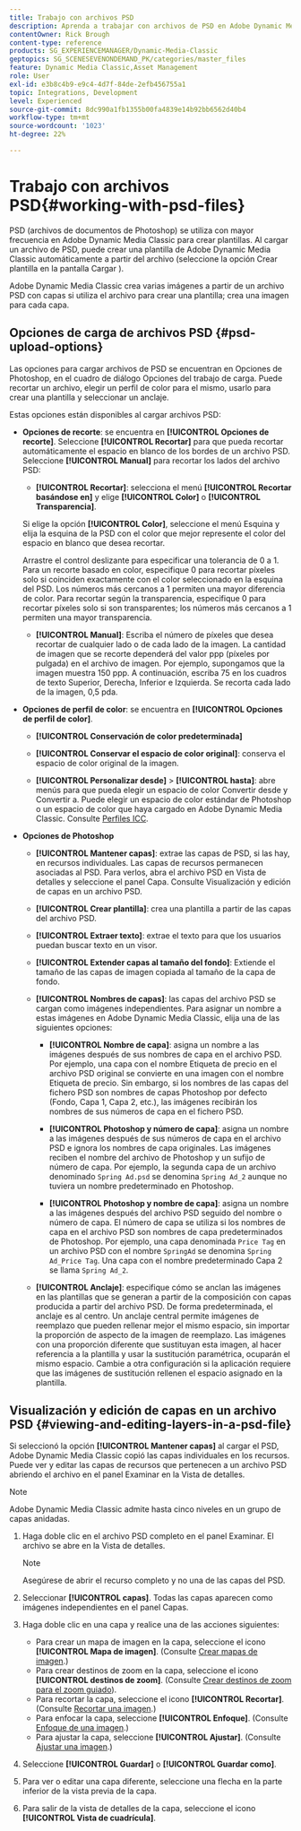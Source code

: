 ```yaml
---
title: Trabajo con archivos PSD
description: Aprenda a trabajar con archivos de PSD en Adobe Dynamic Media Classic.
contentOwner: Rick Brough
content-type: reference
products: SG_EXPERIENCEMANAGER/Dynamic-Media-Classic
geptopics: SG_SCENESEVENONDEMAND_PK/categories/master_files
feature: Dynamic Media Classic,Asset Management
role: User
exl-id: e3b8c4b9-e9c4-4d7f-84de-2efb456755a1
topic: Integrations, Development
level: Experienced
source-git-commit: 8dc990a1fb1355b00fa4839e14b92bb6562d40b4
workflow-type: tm+mt
source-wordcount: '1023'
ht-degree: 22%

---
```


# Trabajo con archivos PSD{#working-with-psd-files}

<!--   USED TO BE AN OPTION UNDER COLOR PROFILE OPTIONS * **Convert To sRGB (default)**: Converts to sRGB (Standard Red Green Blue). sRGB is the recommended color space for displaying images on Web pages. -->

PSD (archivos de documentos de Photoshop) se utiliza con mayor frecuencia en Adobe Dynamic Media Classic para crear plantillas. Al cargar un archivo de PSD, puede crear una plantilla de Adobe Dynamic Media Classic automáticamente a partir del archivo (seleccione la opción Crear plantilla en la pantalla Cargar ).

Adobe Dynamic Media Classic crea varias imágenes a partir de un archivo PSD con capas si utiliza el archivo para crear una plantilla; crea una imagen para cada capa.

## Opciones de carga de archivos PSD {#psd-upload-options}

Las opciones para cargar archivos de PSD se encuentran en Opciones de Photoshop, en el cuadro de diálogo Opciones del trabajo de carga. Puede recortar un archivo, elegir un perfil de color para el mismo, usarlo para crear una plantilla y seleccionar un anclaje.

Estas opciones están disponibles al cargar archivos PSD:

* **Opciones de recorte**: se encuentra en **[!UICONTROL Opciones de recorte]**. Seleccione **[!UICONTROL Recortar]** para que pueda recortar automáticamente el espacio en blanco de los bordes de un archivo PSD. Seleccione **[!UICONTROL Manual]** para recortar los lados del archivo PSD:

   * **[!UICONTROL Recortar]**: selecciona el menú **[!UICONTROL Recortar basándose en]** y elige **[!UICONTROL Color]** o **[!UICONTROL Transparencia]**.

  Si elige la opción **[!UICONTROL Color]**, seleccione el menú Esquina y elija la esquina de la PSD con el color que mejor represente el color del espacio en blanco que desea recortar.

  Arrastre el control deslizante para especificar una tolerancia de 0 a 1. Para un recorte basado en color, especifique 0 para recortar píxeles solo si coinciden exactamente con el color seleccionado en la esquina del PSD. Los números más cercanos a 1 permiten una mayor diferencia de color. Para recortar según la transparencia, especifique 0 para recortar píxeles solo si son transparentes; los números más cercanos a 1 permiten una mayor transparencia.

   * **[!UICONTROL Manual]**: Escriba el número de píxeles que desea recortar de cualquier lado o de cada lado de la imagen. La cantidad de imagen que se recorte dependerá del valor ppp (píxeles por pulgada) en el archivo de imagen. Por ejemplo, supongamos que la imagen muestra 150 ppp. A continuación, escriba 75 en los cuadros de texto Superior, Derecha, Inferior e Izquierda. Se recorta cada lado de la imagen, 0,5 pda.

* **Opciones de perfil de color**: se encuentra en **[!UICONTROL Opciones de perfil de color]**.

   * **[!UICONTROL Conservación de color predeterminada]**

   * **[!UICONTROL Conservar el espacio de color original]**: conserva el espacio de color original de la imagen.

   * **[!UICONTROL Personalizar desde]** > **[!UICONTROL hasta]**: abre menús para que pueda elegir un espacio de color Convertir desde y Convertir a. Puede elegir un espacio de color estándar de Photoshop o un espacio de color que haya cargado en Adobe Dynamic Media Classic. Consulte [Perfiles ICC](/help/using/icc-profiles.md).

* **Opciones de Photoshop**

   * **[!UICONTROL Mantener capas]**: extrae las capas de PSD, si las hay, en recursos individuales. Las capas de recursos permanecen asociadas al PSD. Para verlos, abra el archivo PSD en Vista de detalles y seleccione el panel Capa. Consulte Visualización y edición de capas en un archivo PSD.

   * **[!UICONTROL Crear plantilla]**: crea una plantilla a partir de las capas del archivo PSD.

   * **[!UICONTROL Extraer texto]**: extrae el texto para que los usuarios puedan buscar texto en un visor.

   * **[!UICONTROL Extender capas al tamaño del fondo]**: Extiende el tamaño de las capas de imagen copiada al tamaño de la capa de fondo.

   * **[!UICONTROL Nombres de capas]**: las capas del archivo PSD se cargan como imágenes independientes. Para asignar un nombre a estas imágenes en Adobe Dynamic Media Classic, elija una de las siguientes opciones:

      * **[!UICONTROL Nombre de capa]**: asigna un nombre a las imágenes después de sus nombres de capa en el archivo PSD. Por ejemplo, una capa con el nombre Etiqueta de precio en el archivo PSD original se convierte en una imagen con el nombre Etiqueta de precio. Sin embargo, si los nombres de las capas del fichero PSD son nombres de capas Photoshop por defecto (Fondo, Capa 1, Capa 2, etc.), las imágenes recibirán los nombres de sus números de capa en el fichero PSD. <!-- not their default layer names -->

      * **[!UICONTROL Photoshop y número de capa]**: asigna un nombre a las imágenes después de sus números de capa en el archivo PSD e ignora los nombres de capa originales. Las imágenes reciben el nombre del archivo de Photoshop y un sufijo de número de capa. Por ejemplo, la segunda capa de un archivo denominado `Spring Ad.psd` se denomina `Spring Ad_2` aunque no tuviera un nombre predeterminado en Photoshop.

      * **[!UICONTROL Photoshop y nombre de capa]**: asigna un nombre a las imágenes después del archivo PSD seguido del nombre o número de capa. El número de capa se utiliza si los nombres de capa en el archivo PSD son nombres de capa predeterminados de Photoshop. Por ejemplo, una capa denominada `Price Tag` en un archivo PSD con el nombre `SpringAd` se denomina `Spring Ad_Price Tag`. Una capa con el nombre predeterminado Capa 2 se llama `Spring Ad_2`.

   * **[!UICONTROL Anclaje]**: especifique cómo se anclan las imágenes en las plantillas que se generan a partir de la composición con capas producida a partir del archivo PSD. De forma predeterminada, el anclaje es al centro. Un anclaje central permite imágenes de reemplazo que pueden rellenar mejor el mismo espacio, sin importar la proporción de aspecto de la imagen de reemplazo. Las imágenes con una proporción diferente que sustituyan esta imagen, al hacer referencia a la plantilla y usar la sustitución paramétrica, ocuparán el mismo espacio. Cambie a otra configuración si la aplicación requiere que las imágenes de sustitución rellenen el espacio asignado en la plantilla.

## Visualización y edición de capas en un archivo PSD {#viewing-and-editing-layers-in-a-psd-file}

Si seleccionó la opción **[!UICONTROL Mantener capas]** al cargar el PSD, Adobe Dynamic Media Classic copió las capas individuales en los recursos. Puede ver y editar las capas de recursos que pertenecen a un archivo PSD abriendo el archivo en el panel Examinar en la Vista de detalles.

>[!NOTE]
>
>Adobe Dynamic Media Classic admite hasta cinco niveles en un grupo de capas anidadas.

1. Haga doble clic en el archivo PSD completo en el panel Examinar. El archivo se abre en la Vista de detalles.

   >[!NOTE]
   >
   >Asegúrese de abrir el recurso completo y no una de las capas del PSD.

1. Seleccionar **[!UICONTROL capas]**. Todas las capas aparecen como imágenes independientes en el panel Capas.
1. Haga doble clic en una capa y realice una de las acciones siguientes:

   * Para crear un mapa de imagen en la capa, seleccione el icono **[!UICONTROL Mapa de imagen]**. (Consulte [Crear mapas de imagen](creating-image-maps.md#creating_image_maps).)
   * Para crear destinos de zoom en la capa, seleccione el icono **[!UICONTROL destinos de zoom]**. (Consulte [Crear destinos de zoom para el zoom guiado](creating-zoom-targets-guided-zoom.md#creating_zoom_targets_for_guided_zoom)).
   * Para recortar la capa, seleccione el icono **[!UICONTROL Recortar]**. (Consulte [Recortar una imagen](cropping-image.md#cropping_an_image).)
   * Para enfocar la capa, seleccione **[!UICONTROL Enfoque]**. (Consulte [Enfoque de una imagen](sharpening-image.md#sharpening_an_image).)
   * Para ajustar la capa, seleccione **[!UICONTROL Ajustar]**. (Consulte [Ajustar una imagen](adjusting-image.md#adjusting_an_image).)

1. Seleccione **[!UICONTROL Guardar]** o **[!UICONTROL Guardar como]**.
1. Para ver o editar una capa diferente, seleccione una flecha en la parte inferior de la vista previa de la capa.
1. Para salir de la vista de detalles de la capa, seleccione el icono **[!UICONTROL Vista de cuadrícula]**.
